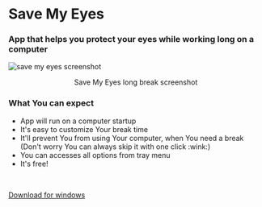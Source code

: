 <h1> Save My Eyes </h1>
<p>
<h3>App that helps you protect your eyes while working long on a computer</h3>
<img align="center" src="https://i.ibb.co/94DJ8DP/rsz-5f7c7771956a8.jpg" alt="save my eyes screenshot">
<p align="center">Save My Eyes long break screenshot</p>
<h3>What You can expect</h3>
<ul>
<li>App will run on a computer startup</li> 
<li>It's easy to customize Your break time</li> 
<li>It'll prevent You from using Your computer, when You need a break (Don't worry You can always skip it with one click :wink:)</li> 
<li>You can accesses all options from tray menu</li>
<li>It's free!</li> 
</ul>
<br/>
<p><a href="https://github.com/amadeusz-chomiak/save-my-eyes/raw/master/download/save-my-eyes.exe">Download for windows</a></p>
<br/>
</p>
